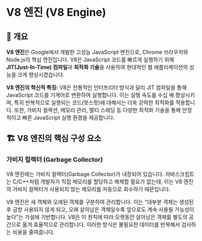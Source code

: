 # V8 엔진 (V8 Engine)

## 📖 개요

**V8 엔진**은 Google에서 개발한 고성능 JavaScript 엔진으로, Chrome 브라우저와 Node.js의 핵심 엔진입니다. V8은 JavaScript 코드를 빠르게 실행하기 위해 **JIT(Just-In-Time) 컴파일**과 **최적화 기술**을 사용하여 현대적인 웹 애플리케이션의 성능을 크게 향상시켰습니다.

**V8 엔진의 혁신적 특징:**
V8은 전통적인 인터프리터 방식과 달리 JIT 컴파일을 통해 JavaScript 코드를 기계어로 변환하여 실행합니다. 이는 실행 속도를 수십 배 향상시키며, 특히 반복적으로 실행되는 코드(핫스팟)에 대해서는 더욱 강력한 최적화를 적용합니다. 또한, 가비지 컬렉션, 메모리 관리, 멀티 스레딩 등 다양한 최적화 기술을 통해 안정적이고 빠른 JavaScript 실행 환경을 제공합니다.

## 🏗️ V8 엔진의 핵심 구성 요소

### 가비지 컬렉터 (Garbage Collector)

V8 엔진에는 가비지 컬렉터(Garbage Collector)가 내장되어 있습니다. 자바스크립트는 C/C++처럼 개발자가 직접 메모리를 할당하고 해제할 필요가 없는데, 이는 V8 엔진의 가비지 컬렉터가 사용되지 않는 메모리를 자동으로 회수하기 때문입니다.

V8 엔진은 새 객체와 오래된 객체를 구분하여 관리합니다. 이는 "대부분 객체는 생성된 후 금방 사용되지 않게 되고, 오래 살아남은 객체일수록 앞으로도 계속 사용될 가능성이 높다"는 가설에 기반합니다. V8은 이 원칙에 따라 오랫동안 살아남은 객체를 별도의 공간으로 옮겨 효율적으로 관리합니다. 이러한 방식은 불필요한 데이터를 반복해서 검사하는 비용을 줄여줍니다.
